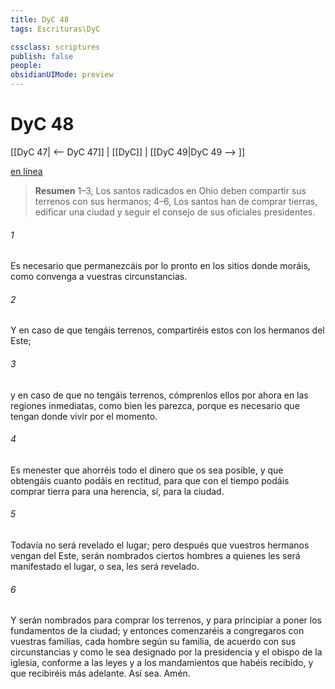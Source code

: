 ```yaml
---
title: DyC 48
tags: Escrituras\DyC

cssclass: scriptures
publish: false
people:
obsidianUIMode: preview
---
```


# DyC 48
[[DyC 47| <-- DyC 47]] | [[DyC]] | [[DyC 49|DyC 49 --> ]]

[en línea](https://churchofjesuschrist.org/study/scriptures/dc-testament/dc/48?lang=spa)

> __Resumen__
1–3, Los santos radicados en Ohio deben compartir sus terrenos con sus hermanos; 4–6, Los santos han de comprar tierras, edificar una ciudad y seguir el consejo de sus oficiales presidentes.

###### 1 
Es necesario que permanezcáis por lo pronto en los sitios donde moráis, como convenga a vuestras circunstancias.

###### 2 
Y en caso de que tengáis terrenos, compartiréis estos con los hermanos del Este;

###### 3 
y en caso de que no tengáis terrenos, cómprenlos ellos por ahora en las regiones inmediatas, como bien les parezca, porque es necesario que tengan donde vivir por el momento.

###### 4 
Es menester que ahorréis todo el dinero que os sea posible, y que obtengáis cuanto podáis en rectitud, para que con el tiempo podáis comprar tierra para una herencia, sí, para la ciudad.

###### 5 
Todavía no será revelado el lugar; pero después que vuestros hermanos vengan del Este, serán nombrados ciertos hombres a quienes les será manifestado el lugar, o sea, les será revelado.

###### 6 
Y serán nombrados para comprar los terrenos, y para principiar a poner los fundamentos de la ciudad; y entonces comenzaréis a congregaros con vuestras familias, cada hombre según su familia, de acuerdo con sus circunstancias y como le sea designado por la presidencia y el obispo de la iglesia, conforme a las leyes y a los mandamientos que habéis recibido, y que recibiréis más adelante. Así sea. Amén.

